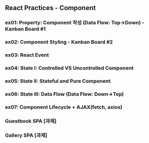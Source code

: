 ## React Practices - Component

### ex01: Property: Component 작성 (Data Flow: Top->Down) - Kanban Board #1
### ex02: Component Styling - Kanban Board #2
### ex03: React Event
### ex04: State I: Controlled VS Uncontrolled Component
### ex05: State II: Stateful and Pure Component
### ex06: State III: Data Flow (Data Flow: Down->Top)
### ex07: Component Lifecycle + AJAX(fetch, axios)

### Guestbook SPA [과제]
### Gallery SPA [과제]